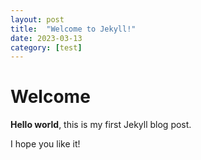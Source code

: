 ```yaml
---
layout: post
title:  "Welcome to Jekyll!"
date: 2023-03-13
category: [test]
---
```


# Welcome

**Hello world**, this is my first Jekyll blog post.

I hope you like it!